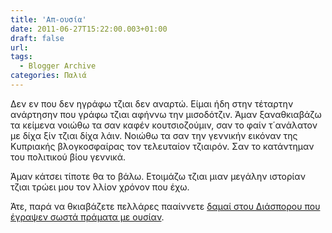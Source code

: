 ```yaml
---
title: 'Απ-ουσία'
date: 2011-06-27T15:22:00.003+01:00
draft: false
url: 
tags:
  - Blogger Archive
categories: Παλιά
---
```


Δεν εν που δεν ηγράφω τζιαι δεν αναρτώ. Είμαι ήδη στην τέταρτην ανάρτησην που γράφω τζιαι αφήννω την μισοδότζιν. Άμαν ξαναθκιαβάζω τα κείμενα νοιώθω τα σαν καφέν κουτσιοζούμιν, σαν το φαίν τ΄ανάλατον με δίχα ξίν τζιαι δίχα λάιν. Νοιώθω τα σαν την γεννικήν εικόναν της Κυπριακής βλογκοσφαίρας τον τελευταίον τζιαιρόν. Σαν το κατάντημαν του πολιτικού βίου γεννικά.

  

Άμαν κάτσει τίποτε θα το βάλω. Ετοιμάζω τζιαι μιαν μεγάλην ιστορίαν τζιαι τρώει μου τον λλίον χρόνον που έχω.  

  

Άτε, παρά να θκιαβάζετε πελλάρες πααίννετε [δαμαί στου Διάσπορου που έγραψεν σωστά πράματα με ουσίαν](http://diasporos.blogspot.com/2011/06/blog-post_24.html).
